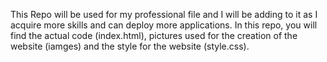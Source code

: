 This Repo will be used for my professional file and I will be adding to it as I acquire more skills and can deploy more applications. In this repo, you will find the actual code (index.html), pictures used for the creation of the website (iamges) and the style for the website (style.css).